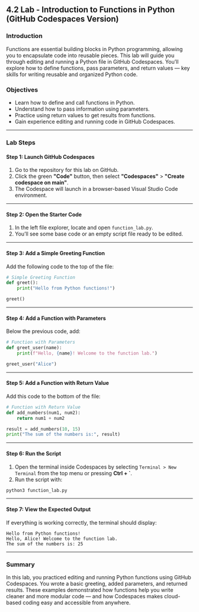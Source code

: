
## 4.2 Lab - Introduction to Functions in Python (GitHub Codespaces Version)

### **Introduction**

Functions are essential building blocks in Python programming, allowing you to encapsulate code into reusable pieces. This lab will guide you through editing and running a Python file in GitHub Codespaces. You’ll explore how to define functions, pass parameters, and return values — key skills for writing reusable and organized Python code.

### **Objectives**

* Learn how to define and call functions in Python.
* Understand how to pass information using parameters.
* Practice using return values to get results from functions.
* Gain experience editing and running code in GitHub Codespaces.

---

### **Lab Steps**

#### **Step 1: Launch GitHub Codespaces**

1. Go to the repository for this lab on GitHub.
2. Click the green **"Code"** button, then select **"Codespaces"** > **"Create codespace on main"**.
3. The Codespace will launch in a browser-based Visual Studio Code environment.

---

#### **Step 2: Open the Starter Code**

1. In the left file explorer, locate and open `function_lab.py`.
2. You’ll see some base code or an empty script file ready to be edited.

---

#### **Step 3: Add a Simple Greeting Function**

Add the following code to the top of the file:

```python
# Simple Greeting Function
def greet():
    print("Hello from Python functions!")

greet()
```

---

#### **Step 4: Add a Function with Parameters**

Below the previous code, add:

```python
# Function with Parameters
def greet_user(name):
    print(f"Hello, {name}! Welcome to the function lab.")

greet_user("Alice")
```

---

#### **Step 5: Add a Function with Return Value**

Add this code to the bottom of the file:

```python
# Function with Return Value
def add_numbers(num1, num2):
    return num1 + num2

result = add_numbers(10, 15)
print("The sum of the numbers is:", result)
```

---

#### **Step 6: Run the Script**

1. Open the terminal inside Codespaces by selecting `Terminal > New Terminal` from the top menu or pressing **Ctrl + \`**.
2. Run the script with:

```bash
python3 function_lab.py
```

---

#### **Step 7: View the Expected Output**

If everything is working correctly, the terminal should display:

```
Hello from Python functions!
Hello, Alice! Welcome to the function lab.
The sum of the numbers is: 25
```

---

### **Summary**

In this lab, you practiced editing and running Python functions using GitHub Codespaces. You wrote a basic greeting, added parameters, and returned results. These examples demonstrated how functions help you write cleaner and more modular code — and how Codespaces makes cloud-based coding easy and accessible from anywhere.
